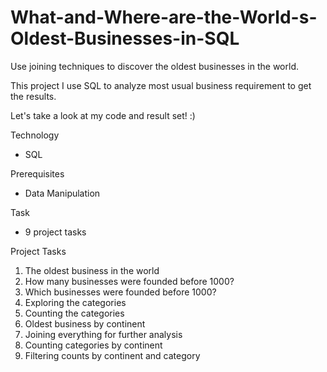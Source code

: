 # What-and-Where-are-the-World-s-Oldest-Businesses-in-SQL

Use joining techniques to discover the oldest businesses in the world.

This project I use SQL to analyze most usual business requirement to get the results.

Let's take a look at my code and result set! :)

Technology
- SQL

Prerequisites
- Data Manipulation

Task
- 9 project tasks

Project Tasks
1. The oldest business in the world
2. How many businesses were founded before 1000?
3. Which businesses were founded before 1000?
4. Exploring the categories
5. Counting the categories
6. Oldest business by continent
7. Joining everything for further analysis
8. Counting categories by continent
9. Filtering counts by continent and category
